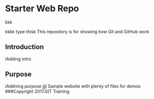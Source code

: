 # Starter Web Repo
kkk

kkkk
type thisk
This repository is for showing how Git and GitHub work
## Introduction
iAdding intro
## Purpose
iAddning purpose
jjjl
Sample website with plenty of files for demos
###Copyright
2017.GIT Training
